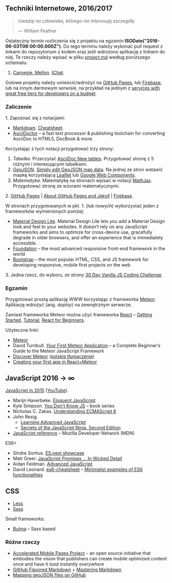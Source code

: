 ## Techniki Internetowe, 2016/2017

> *Uważaj na człowieka, którego nie interesują szczegóły.*
>
> — William Feather

Ostateczny termin rozliczenia się z projektu na egzamin
**ISODate("2016-06-03T08:00:00.000Z")**.
Do tego terminu należy wykonać pull request z linkami do repozytorium
z kodem oraz jeśli wdrożono aplikację z linkiem do niej.
Te rzeczy należy wpisać w pliku [project.md](projects.md)
według poniższego schematu:

1. [Carnegie, Mellon](https://github.com/brendano/ark-tweet-nlp/). [tChat](http://www.cs.cmu.edu/~ark/TweetNLP/).

Gotowe projekty należy umieścić/wdrożyć na [GitHub Pages](https://pages.github.com), lub
[Firebase](https://www.firebase.com), lub na innym darmowym serwisie, na przykład
na jednym z [services with great free tiers for developers on a budget](https://github.com/255kb/stack-on-a-budget).


### Zaliczenie

1\. Zapoznać się z notacjami:

* [Markdown](https://daringfireball.net/projects/markdown/).
  [Cheatsheet](https://github.com/adam-p/markdown-here/wiki/Markdown-Cheatsheet).
* [AsciiDoctor](http://asciidoctor.org/) – a fast text processor & publishing
  toolchain for converting AsciiDoc to HTML5, DocBook & more.

Korzystając z tych notacji przygotować trzy strony:

1. _Tabelka_.
  Przeczytać [AsciiDoc New tables]( http://www.methods.co.nz/asciidoc/newtables.html).
  Przygotować stronę z 5 różnymi i interesującymi tabelkami.
2. [_GeoJSON_](http://geojson.org/).
  [Simply edit GeoJSON map data](http://geojson.io).
  Na jednej ze stron wstawić mapkę korzystającą [Leaflet](http://leafletjs.com/)
  lub [Google Web Components](https://elements.polymer-project.org/browse?package=google-web-components).
3. _Matematyka_.
  Matematykę na stronach wpisać w notacji
  [MathJax](http://docs.mathjax.org/en/latest/index.html).
  Przygotować stronę ze wzorami matematycznymi.

2\. [GitHub Pages](https://pages.github.com) |
  [About GitHub Pages and Jekyll](https://help.github.com/articles/about-github-pages-and-jekyll/) |
  [Firebase](https://www.firebase.com).

W stronach przygotowanych w pkt. 1. (lub nowych) wykorzystać
jeden z frameworków wymienionych poniżej:

* [Material Design Lite](http://www.getmdl.io/).
  Material Design Lite lets you add a Material Design look and feel to your
  websites. It doesn’t rely on any JavaScript frameworks and aims to optimize for
  cross-device use, gracefully degrade in older browsers, and offer an experience
  that is immediately accessible.
* [Foundation](http://foundation.zurb.com) –
  the most advanced responsive front-end framework in the world
* [Bootstrap](http://getbootstrap.com) –
  the most popular HTML, CSS, and JS framework for developing
  responsive, mobile first projects on the web

3\. Jedna rzecz, do wyboru, ze strony
[30 Day Vanilla JS Coding Challenge](https://javascript30.com).

<!-- [Repo z rozwiązaniami](https://github.com/wesbos/JavaScript30) -->


### Egzamin

Przygotować prostą aplikację WWW korzystając
z frameworka [Meteor](https://www.meteor.com/). Aplikację
wdrożyć (ang. _deploy_) na zewnętrznym serwerze.

Zamiast frameworka Meteor można użyć frameworka
[React](https://facebook.github.io/react/index.html) –
[Getting Started](https://facebook.github.io/react/docs/getting-started.html),
[Tutorial](https://facebook.github.io/react/docs/tutorial.html),
[React for Beginners](https://reactforbeginners.com/).

Użyteczne linki:

- [Meteor](https://www.meteor.com/)
- David Turnbull.
  [Your First Meteor Application](http://meteortips.com/book/) –
  a Complete Beginner’s Guide to the Meteor JavaScript Framework
- [Discover Meteor](http://book.discovermeteor.com/)
  ([polskie tłumaczenie](http://pl.discovermeteor.com/))
- [Creating your first app in React+Meteor](https://www.meteor.com/tutorials/react/creating-an-app)


## JavaScript 2016 → ∞

[JavaScript in 2015](http://glenmaddern.com/articles/javascript-in-2015)
([YouTube](https://www.youtube.com/watch?v=iukBMY4apvI)).

- Marijn Haverbeke.
  [Eloquent JavaScript](http://eloquentjavascript.net/)
- Kyle Simpson.
  [You Don't Know JS](https://github.com/getify/You-Dont-Know-JS) – book series
- Nicholas C. Zakas.
  [Understanding ECMAScript 6](https://leanpub.com/understandinges6/read/)
- John Resig.
  - [Learning Advanced JavaScript](http://ejohn.org/apps/learn/)
  - [Secrets of the JavaScript Ninja, Second Edition](https://www.manning.com/books/secrets-of-the-javascript-ninja-second-edition)
- [JavaScript reference](https://developer.mozilla.org/en-US/docs/Web/JavaScript/Reference) –
  Mozilla Developer Network (MDN)

ES6+

- Sindre Sorhus.
  [ES.next showcase](https://github.com/sindresorhus/esnext-showcase)
- Matt Greer.
  [JavaScript Promises ... In Wicked Detail](http://mattgreer.org/articles/promises-in-wicked-detail/)
- Aidan Feldman.
  [Advanced JavaScript](http://advanced-js.github.io/deck/)
- David Leonard. [es6-cheatsheet](https://github.com/DrkSephy/es6-cheatsheet)
– [Minimalist examples of ES6 functionalities](https://github.com/hemanth/paws-on-es6)


## CSS

- [Less](http://lesscss.org)
- [Sass](http://sass-lang.com)

Small frameworks:

- [Bulma](http://bulma.io/) – Sass based


### Różne rzeczy

- [Accelerated Mobile Pages Project](https://www.ampproject.org) – an open source initiative
  that embodies the vision that publishers can create mobile optimized content once and
  have it *load instantly everywhere*
- [GitHub Flavored Markdown](http://guides.github.com/overviews/mastering-markdown/) +
  [Mastering Markdown](http://guides.github.com/overviews/mastering-markdown/)
- [Mapping geoJSON files on GitHub](https://help.github.com/articles/mapping-geojson-files-on-github)
